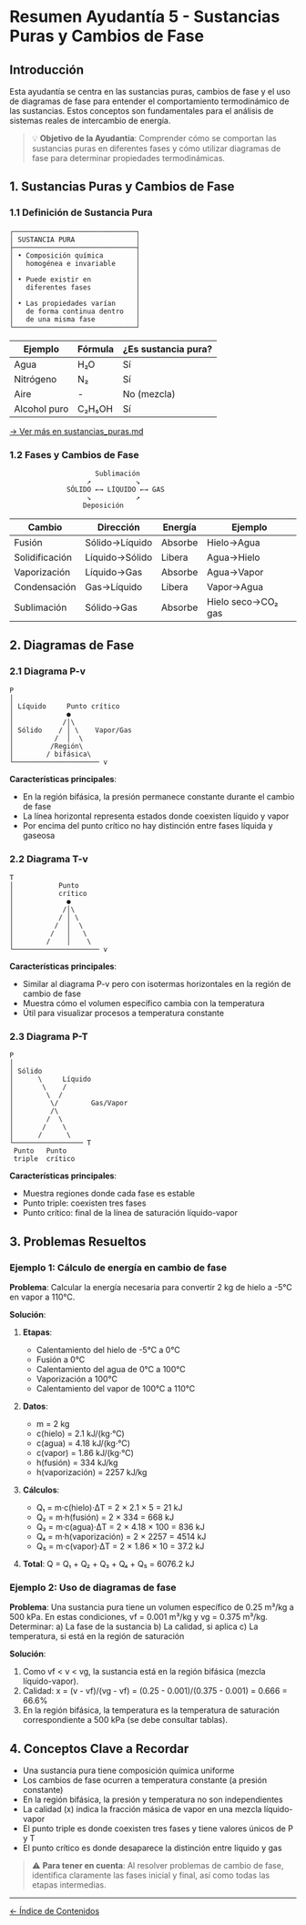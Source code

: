 # Resumen Ayudantía 5 - Sustancias Puras y Cambios de Fase

## Introducción

Esta ayudantía se centra en las sustancias puras, cambios de fase y el uso de diagramas de fase para entender el comportamiento termodinámico de las sustancias. Estos conceptos son fundamentales para el análisis de sistemas reales de intercambio de energía.

> 💡 **Objetivo de la Ayudantía**: Comprender cómo se comportan las sustancias puras en diferentes fases y cómo utilizar diagramas de fase para determinar propiedades termodinámicas.

## 1. Sustancias Puras y Cambios de Fase

### 1.1 Definición de Sustancia Pura

```
┌──────────────────────────────┐
│ SUSTANCIA PURA               │
├──────────────────────────────┤
│ • Composición química        │
│   homogénea e invariable     │
│                              │
│ • Puede existir en           │
│   diferentes fases           │
│                              │
│ • Las propiedades varían     │
│   de forma continua dentro   │
│   de una misma fase          │
└──────────────────────────────┘
```

| Ejemplo      | Fórmula | ¿Es sustancia pura? |
| ------------ | ------- | ------------------- |
| Agua         | H₂O     | Sí                  |
| Nitrógeno    | N₂      | Sí                  |
| Aire         | -       | No (mezcla)         |
| Alcohol puro | C₂H₅OH  | Sí                  |

[→ Ver más en sustancias_puras.md](../libro/sustancias_puras.md)

### 1.2 Fases y Cambios de Fase

```
                     Sublimación
                   ↗           ↘
              SÓLIDO ←→ LÍQUIDO ←→ GAS
                   ↘           ↗
                  Deposición
```

| Cambio         | Dirección      | Energía | Ejemplo            |
| -------------- | -------------- | ------- | ------------------ |
| Fusión         | Sólido→Líquido | Absorbe | Hielo→Agua         |
| Solidificación | Líquido→Sólido | Libera  | Agua→Hielo         |
| Vaporización   | Líquido→Gas    | Absorbe | Agua→Vapor         |
| Condensación   | Gas→Líquido    | Libera  | Vapor→Agua         |
| Sublimación    | Sólido→Gas     | Absorbe | Hielo seco→CO₂ gas |

## 2. Diagramas de Fase

### 2.1 Diagrama P-v

```
P
│
│ Líquido     Punto crítico
│             ●
│            /│\
│ Sólido    / │ \    Vapor/Gas
│          /  │  \
│         /Región\
│        / bifásica\
└───────────────────── v
```

**Características principales**:

- En la región bifásica, la presión permanece constante durante el cambio de fase
- La línea horizontal representa estados donde coexisten líquido y vapor
- Por encima del punto crítico no hay distinción entre fases líquida y gaseosa

### 2.2 Diagrama T-v

```
T
│           Punto
│           crítico
│             ●
│            /│\
│           / │ \
│          /  │  \
│         /   │   \
│        /    │    \
└───────────────────── v
```

**Características principales**:

- Similar al diagrama P-v pero con isotermas horizontales en la región de cambio de fase
- Muestra cómo el volumen específico cambia con la temperatura
- Útil para visualizar procesos a temperatura constante

### 2.3 Diagrama P-T

```
P
│
│ Sólido
│      \     Líquido
│       \    /
│        \  /
│         \/        Gas/Vapor
│         /\
│        /  \
│       /    \
│      /      \
└───────────────── T
 Punto   Punto
 triple  crítico
```

**Características principales**:

- Muestra regiones donde cada fase es estable
- Punto triple: coexisten tres fases
- Punto crítico: final de la línea de saturación líquido-vapor

## 3. Problemas Resueltos

### Ejemplo 1: Cálculo de energía en cambio de fase

**Problema**: Calcular la energía necesaria para convertir 2 kg de hielo a -5°C en vapor a 110°C.

**Solución**:

1. **Etapas**:

   - Calentamiento del hielo de -5°C a 0°C
   - Fusión a 0°C
   - Calentamiento del agua de 0°C a 100°C
   - Vaporización a 100°C
   - Calentamiento del vapor de 100°C a 110°C

2. **Datos**:

   - m = 2 kg
   - c(hielo) = 2.1 kJ/(kg·°C)
   - c(agua) = 4.18 kJ/(kg·°C)
   - c(vapor) = 1.86 kJ/(kg·°C)
   - h(fusión) = 334 kJ/kg
   - h(vaporización) = 2257 kJ/kg

3. **Cálculos**:

   - Q₁ = m·c(hielo)·ΔT = 2 × 2.1 × 5 = 21 kJ
   - Q₂ = m·h(fusión) = 2 × 334 = 668 kJ
   - Q₃ = m·c(agua)·ΔT = 2 × 4.18 × 100 = 836 kJ
   - Q₄ = m·h(vaporización) = 2 × 2257 = 4514 kJ
   - Q₅ = m·c(vapor)·ΔT = 2 × 1.86 × 10 = 37.2 kJ

4. **Total**: Q = Q₁ + Q₂ + Q₃ + Q₄ + Q₅ = 6076.2 kJ

### Ejemplo 2: Uso de diagramas de fase

**Problema**: Una sustancia pura tiene un volumen específico de 0.25 m³/kg a 500 kPa. En estas condiciones, vf = 0.001 m³/kg y vg = 0.375 m³/kg. Determinar:
a) La fase de la sustancia
b) La calidad, si aplica
c) La temperatura, si está en la región de saturación

**Solución**:

1. Como vf < v < vg, la sustancia está en la región bifásica (mezcla líquido-vapor).
2. Calidad: x = (v - vf)/(vg - vf) = (0.25 - 0.001)/(0.375 - 0.001) = 0.666 = 66.6%
3. En la región bifásica, la temperatura es la temperatura de saturación correspondiente a 500 kPa (se debe consultar tablas).

## 4. Conceptos Clave a Recordar

- Una sustancia pura tiene composición química uniforme
- Los cambios de fase ocurren a temperatura constante (a presión constante)
- En la región bifásica, la presión y temperatura no son independientes
- La calidad (x) indica la fracción másica de vapor en una mezcla líquido-vapor
- El punto triple es donde coexisten tres fases y tiene valores únicos de P y T
- El punto crítico es donde desaparece la distinción entre líquido y gas

> ⚠️ **Para tener en cuenta**: Al resolver problemas de cambio de fase, identifica claramente las fases inicial y final, así como todas las etapas intermedias.

---

[← Índice de Contenidos](../Indice.md)
